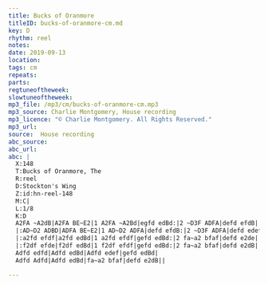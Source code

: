 ```yaml
---
title: Bucks of Oranmore
titleID: bucks-of-oranmore-cm.md
key: D
rhythm: reel
notes:
date: 2019-09-13
location:
tags: cm
repeats:
parts:
regtuneoftheweek:
slowtuneoftheweek:
mp3_file: /mp3/cm/bucks-of-oranmore-cm.mp3
mp3_source: Charlie Montgomery, House recording
mp3_licence: "© Charlie Montgomery. All Rights Reserved."
mp3_url:
source:  House recording
abc_source:
abc_url:
abc: |
  X:148
  T:Bucks of Oranmore, The
  R:reel
  D:Stockton's Wing
  Z:id:hn-reel-148
  M:C|
  L:1/8
  K:D
  A2FA ~A2dB|A2FA BE~E2|1 A2FA ~A2Bd|egfd edBd:|2 ~D3F ADFA|defd efdB||
  |:AD~D2 ADBD|ADFA BE~E2|1 AD~D2 ADFA|defd efdB:|2 ~D3F ADFA|defd edef||
  |:a2fd efdf|a2fd edBd|1 a2fd efdf|gefd edBd:|2 fa~a2 bfaf|defd e2de||
  |:f2df efde|f2df edBd|1 f2df efdf|gefd edBd:|2 fa~a2 bfaf|defd e2dB||
  Adfd edfd|Adfd edBd|Adfd edef|gefd edBd|
  Adfd Adfd|Adfd edBd|fa~a2 bfaf|defd e2dB||

---
```

